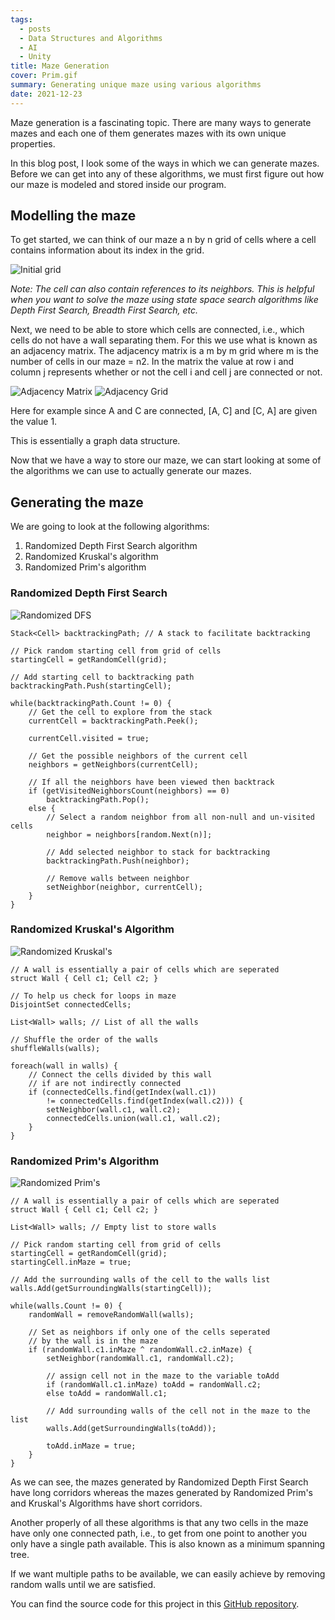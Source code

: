 ```yaml
---
tags:
  - posts
  - Data Structures and Algorithms
  - AI
  - Unity
title: Maze Generation
cover: Prim.gif
summary: Generating unique maze using various algorithms
date: 2021-12-23
---
```


Maze generation is a fascinating topic. There are many ways to generate mazes and each one of them generates mazes with its own unique properties.

In this blog post, I look some of the ways in which we can generate mazes. Before we can get into any of these algorithms, we must first figure out how our maze is modeled and stored inside our program. 

## Modelling the maze

To get started, we can think of our maze a n by n grid of cells where a cell contains information about its index in the grid.

![Initial grid](/images/Maze-Initial.jpg)

*Note: The cell can also contain references to its neighbors. This is helpful when you want to solve the maze using state space search algorithms like Depth First Search, Breadth First Search, etc.*

Next, we need to be able to store which cells are connected, i.e., which cells do not have a wall separating them. For this we use what is known as an adjacency matrix. The adjacency matrix is a m by m grid where m is the number of cells in our maze = n2. In the matrix the value at row i and column j represents whether or not the cell i and cell j are connected or not.

![Adjacency Matrix](/images/Adjacency-Matrix.jpg)
![Adjacency Grid](/images/Adjacency-Grid.jpg)

Here for example since A and C are connected, [A, C] and [C, A] are given the value 1.

This is essentially a graph data structure.

Now that we have a way to store our maze, we can start looking at some of the algorithms we can use to actually generate our mazes.

## Generating the maze

We are going to look at the following algorithms:

1. Randomized Depth First Search algorithm
2. Randomized Kruskal's algorithm
3. Randomized Prim's algorithm

### Randomized Depth First Search

![Randomized DFS](/images/RDFS.gif)

```dotnet
Stack<Cell> backtrackingPath; // A stack to facilitate backtracking

// Pick random starting cell from grid of cells
startingCell = getRandomCell(grid);

// Add starting cell to backtracking path
backtrackingPath.Push(startingCell);

while(backtrackingPath.Count != 0) {
    // Get the cell to explore from the stack
    currentCell = backtrackingPath.Peek();

    currentCell.visited = true;

    // Get the possible neighbors of the current cell
    neighbors = getNeighbors(currentCell);

    // If all the neighbors have been viewed then backtrack
    if (getVisitedNeighborsCount(neighbors) == 0)
        backtrackingPath.Pop();
    else {
        // Select a random neighbor from all non-null and un-visited cells
        neighbor = neighbors[random.Next(n)];

        // Add selected neighbor to stack for backtracking
        backtrackingPath.Push(neighbor);

        // Remove walls between neighbor
        setNeighbor(neighbor, currentCell);
    }
}
```

### Randomized Kruskal's Algorithm

![Randomized Kruskal's](/images/Kruskal.gif)

```dotnet
// A wall is essentially a pair of cells which are seperated
struct Wall { Cell c1; Cell c2; }

// To help us check for loops in maze
DisjointSet connectedCells;

List<Wall> walls; // List of all the walls

// Shuffle the order of the walls
shuffleWalls(walls);

foreach(wall in walls) {
    // Connect the cells divided by this wall
    // if are not indirectly connected
    if (connectedCells.find(getIndex(wall.c1))
        != connectedCells.find(getIndex(wall.c2))) {
        setNeighbor(wall.c1, wall.c2);
        connectedCells.union(wall.c1, wall.c2);
    }
}
```

### Randomized Prim's Algorithm

![Randomized Prim's](/images/Prim.gif)

```dotnet
// A wall is essentially a pair of cells which are seperated
struct Wall { Cell c1; Cell c2; }

List<Wall> walls; // Empty list to store walls

// Pick random starting cell from grid of cells
startingCell = getRandomCell(grid);
startingCell.inMaze = true;

// Add the surrounding walls of the cell to the walls list
walls.Add(getSurroundingWalls(startingCell));

while(walls.Count != 0) {
    randomWall = removeRandomWall(walls);
    
    // Set as neighbors if only one of the cells seperated
    // by the wall is in the maze
    if (randomWall.c1.inMaze ^ randomWall.c2.inMaze) {
        setNeighbor(randomWall.c1, randomWall.c2);

        // assign cell not in the maze to the variable toAdd
        if (randomWall.c1.inMaze) toAdd = randomWall.c2;
        else toAdd = randomWall.c1;

        // Add surrounding walls of the cell not in the maze to the list
        walls.Add(getSurroundingWalls(toAdd));

        toAdd.inMaze = true;
    }
}
```

As we can see, the mazes generated by Randomized Depth First Search have long corridors whereas the mazes generated by Randomized Prim's and Kruskal's Algorithms have short corridors.

Another properly of all these algorithms is that any two cells in the maze have only one connected path, i.e., to get from one point to another you only have a single path available. This is also known as a minimum spanning tree.

If we want multiple paths to be available, we can easily achieve by removing random walls until we are satisfied.

You can find the source code for this project in this [GitHub repository](https://github.com/satwik-kambham/State-Space-Search).
